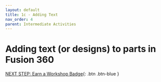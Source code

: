 ```yaml
---
layout: default
title: 1c - Adding Text
nav_order: 4
parent: Intermediate Activities
---
```

# Adding text (or designs) to parts in Fusion 360


[NEXT STEP: Earn a Workshop Badge](informal-credentials.html){: .btn .btn-blue }
